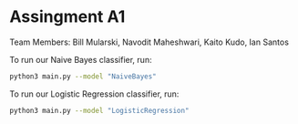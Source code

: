 
# Assingment A1

Team Members: Bill Mularski, Navodit Maheshwari, Kaito Kudo, Ian Santos

To run our Naive Bayes classifier, run:

```bash
python3 main.py --model "NaiveBayes"
```
To run our Logistic Regression classifier, run:

```bash
python3 main.py --model "LogisticRegression"
```
